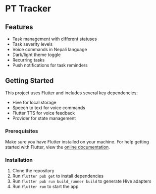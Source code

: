 # PT Tracker


## Features

- Task management with different statuses
- Task severity levels
- Voice commands in Nepali language
- Dark/light theme toggle
- Recurring tasks
- Push notifications for task reminders

## Getting Started

This project uses Flutter and includes several key dependencies:

- Hive for local storage
- Speech to text for voice commands
- Flutter TTS for voice feedback
- Provider for state management

### Prerequisites

Make sure you have Flutter installed on your machine. For help getting started with Flutter, view the
[online documentation](https://docs.flutter.dev/).

### Installation

1. Clone the repository
2. Run `flutter pub get` to install dependencies
3. Run `flutter pub run build_runner build` to generate Hive adapters
4. Run `flutter run` to start the app


